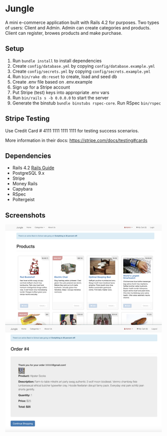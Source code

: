 # Jungle

A mini e-commerce application built with Rails 4.2 for purposes. Two types of users: Client and Admin. Admin can create categories and products. Client can register, browes products and make purchase. 


## Setup

1. Run `bundle install` to install dependencies
2. Create `config/database.yml` by copying `config/database.example.yml`
3. Create `config/secrets.yml` by copying `config/secrets.example.yml`
4. Run `bin/rake db:reset` to create, load and seed db
5. Create .env file based on .env.example
6. Sign up for a Stripe account
7. Put Stripe (test) keys into appropriate .env vars
8. Run `bin/rails s -b 0.0.0.0` to start the server
9. Generate the binstub `bundle binstubs rspec-core`. Run RSpec `bin/rspec`

## Stripe Testing

Use Credit Card # 4111 1111 1111 1111 for testing success scenarios.

More information in their docs: <https://stripe.com/docs/testing#cards>

## Dependencies

* Rails 4.2 [Rails Guide](http://guides.rubyonrails.org/v4.2/)
* PostgreSQL 9.x
* Stripe
* Money Rails
* Capybara
* RSpec
* Poltergeist

## Screenshots

!["Home_page"](https://github.com/Anna-Gordon/Jungle-Rails/blob/master/docs/Home_page.png?raw=true)
!["Order_details_page"](https://github.com/Anna-Gordon/Jungle-Rails/blob/master/docs/Order_details_page.png?raw=true)
